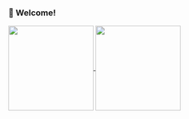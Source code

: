 ### 👋 Welcome! 
<a href="https://github.com/anuraghazra/github-readme-stats">
  <img height=170px align="center" src="https://github-readme-stats.vercel.app/api?username=wuleds&theme=transparent"/>
</a>
<a href="https://github.com/anuraghazra/github-readme-stats">
  <img height=170px align="center" src="https://github-readme-stats.vercel.app/api/wakatime?username=wule"/>
</a>
